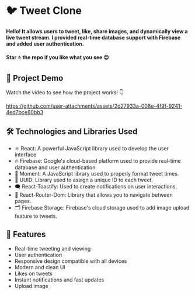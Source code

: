 <div><h1>🐦 Tweet Clone</h1></div>
<h4>Hello! It allows users to tweet, like, share images, and dynamically view a live tweet stream. I provided real-time database support with Firebase and added user authentication.</h4>
<h4>Star ⭐ the repo if you like what you see 😉 </h4>
 <div>
 <h2>📸 Project Demo</h2>
 <p>Watch the video to see how the project works! 👇</p>
   

https://github.com/user-attachments/assets/2d27933a-008e-4f9f-9241-4ed7bce80bb3


<h2>🛠️ Technologies and Libraries Used</h2>
 <ul>
   <li>⚛️ React: A powerful JavaScript library used to develop the user interface</li>
   <li>🔥 Firebase: Google's cloud-based platform used to provide real-time database and user authentication.</li>
   <li>📅 Moment: A JavaScript library used to properly format tweet times.</li>
   <li>🔑 UUID: Library used to assign a unique ID to each tweet.</li>
   <li>🗨️ React-Toastify: Used to create notifications on user interactions.</li>
   <li>🔄 React-Router-Dom: Library that allows you to navigate between pages.</li>
   <li>🗂️ Firebase Storage: Firebase's cloud storage used to add image upload feature to tweets.</li>

</li>
     
 </ul>  
 
 <h2>🎨 Features</h2>
 <ul>
   <li>Real-time tweeting and viewing</li>
   <li>User authentication</li>
   <li>Responsive design compatible with all devices</li>
   <li>Modern and clean UI</li>
   <li>Likes on tweets</li>
   <li>Instant notifications and fast updates</li>
   <li>Upload image</li>
 </ul> 

